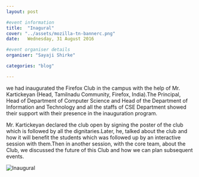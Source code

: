 ```yaml
---
layout: post

#event information
title:  "Inagural"
cover: "../assets/mozilla-tn-bannerc.png"
date:   Wednesday, 31 August 2016

#event organiser details
organiser: "Sayaji Shirke"

categories: "blog"

---
```


we had inaugurated the Firefox Club in the campus with the help of Mr. Kartickeyan (Head, Tamilnadu Community, Firefox, India).The Principal, Head of Department of Computer Science and Head of the Department of Information and Technology and all the staffs of CSE Department showed their support with their presence in the inauguration program.

 Mr. Kartickeyan declared the club open by signing the poster of the club which is followed by all the dignitaries.Later, he, talked about the club and how it will benefit the students which was followed up by an interactive session with them.Then in another session, with the core team, about the Club, we discussed the future of this Club and how we can plan subsequent events.

![Inaugural](https://drive.google.com/file/d/0BxFFkwTCdaWAYTM3LXZ6UjU0X3M/view?usp=sharing)
